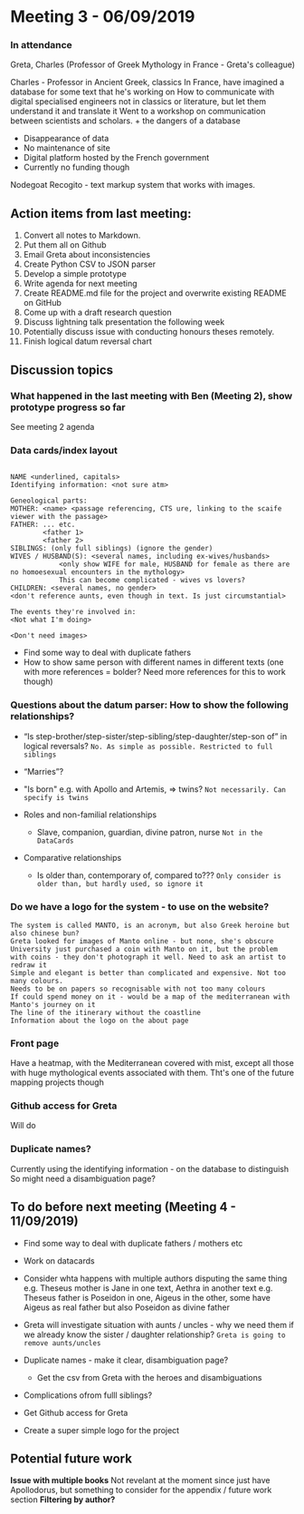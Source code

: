 # Meeting 3 - 06/09/2019

### In attendance

Greta, Charles (Professor of Greek Mythology in France - Greta's colleague)

Charles - Professor in Ancient Greek, classics
In France, have imagined a database for some text that he's working on
How to communicate with digital specialised engineers not in classics or literature, but let them understand it and translate it
Went to a workshop on communication between scientists and scholars. + the dangers of a database

- Disappearance of data
- No maintenance of site
- Digital platform hosted by the French government
- Currently no funding though

Nodegoat
Recogito - text markup system that works with images.

## Action items from last meeting:

1. Convert all notes to Markdown.
2. Put them all on Github
3. Email Greta about inconsistencies
4. Create Python CSV to JSON parser
5. Develop a simple prototype
6. Write agenda for next meeting
7. Create README.md file for the project and overwrite existing README on GitHub
8. Come up with a draft research question
9. Discuss lightning talk presentation the following week
10. Potentially discuss issue with conducting honours theses remotely.
11. Finish logical datum reversal chart

## Discussion topics

### What happened in the last meeting with Ben (Meeting 2), show prototype progress so far

See meeting 2 agenda

### Data cards/index layout

```

NAME <underlined, capitals>
Identifying information: <not sure atm>

Geneological parts:
MOTHER: <name> <passage referencing, CTS ure, linking to the scaife viewer with the passage>
FATHER: ... etc.
        <father 1>
        <father 2>
SIBLINGS: (only full siblings) (ignore the gender)
WIVES / HUSBAND(S): <several names, including ex-wives/husbands>
            <only show WIFE for male, HUSBAND for female as there are no homoesexual encounters in the mythology>
            This can become complicated - wives vs lovers?
CHILDREN: <several names, no gender>
<don't reference aunts, even though in text. Is just circumstantial>

The events they're involved in:
<Not what I'm doing>

<Don't need images>
```

- Find some way to deal with duplicate fathers
- How to show same person with different names in different texts (one with more references = bolder? Need more references for this to work though)

### Questions about the datum parser: How to show the following relationships?

- “Is step-brother/step-sister/step-sibling/step-daughter/step-son of” in logical reversals?
  `No. As simple as possible. Restricted to full siblings`

- “Marries”?
- "Is born" e.g. with Apollo and Artemis, => twins? `Not necessarily. Can specify is twins`
- Roles and non-familial relationships
  - Slave, companion, guardian, divine patron, nurse `Not in the DataCards`
- Comparative relationships
  - Is older than, contemporary of, compared to??? `Only consider is older than, but hardly used, so ignore it`

### Do we have a logo for the system - to use on the website?

```No designs whatsoever
The system is called MANTO, is an acronym, but also Greek heroine but also chinese bun?
Greta looked for images of Manto online - but none, she's obscure
University just purchased a coin with Manto on it, but the problem with coins - they don't photograph it well. Need to ask an artist to redraw it
Simple and elegant is better than complicated and expensive. Not too many colours.
Needs to be on papers so recognisable with not too many colours
If could spend money on it - would be a map of the mediterranean with Manto's journey on it
The line of the itinerary without the coastline
Information about the logo on the about page
```

### Front page

Have a heatmap, with the Mediterranean covered with mist, except all those with huge mythological events associated with them.
Tht's one of the future mapping projects though

### Github access for Greta

Will do

### Duplicate names?

Currently using the identifying information - on the database to distinguish
So might need a disambiguation page?

## To do before next meeting (Meeting 4 - 11/09/2019)

- Find some way to deal with duplicate fathers / mothers etc
- Work on datacards
- Consider whta happens with multiple authors disputing the same thing
  e.g. Theseus mother is Jane in one text, Aethra in another text
  e.g. Theseus father is Poseidon in one, Aigeus in the other, some have Aigeus as real father but also Poseidon as divine father

- Greta will investigate situation with aunts / uncles - why we need them if we already know the sister / daughter relationship? `Greta is going to remove aunts/uncles`
- Duplicate names - make it clear, disambiguation page?
  - Get the csv from Greta with the heroes and disambiguations
- Complications ofrom fulll siblings?

- Get Github access for Greta

- Create a super simple logo for the project

## Potential future work

**Issue with multiple books**
Not revelant at the moment since just have Apollodorus, but something to consider for the appendix / future work section
**Filtering by author?**
